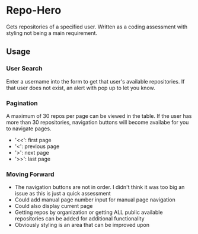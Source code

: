 # Repo-Hero
Gets repositories of a specified user. Written as a coding assessment with styling not being a
main requirement.

## Usage
### User Search
Enter a username into the form to get that user's available repositories. If that user does not
exist, an alert with pop up to let you know.

### Pagination
A maximum of 30 repos per page can be viewed in the table. If the user has more than 30
repositories, navigation buttons will become availabe for you to navigate pages.
- '<<': first page
- '<': previous page
- '>': next page
- '>>': last page

### Moving Forward
- The navigation buttons are not in order. I didn't think it was too big an issue as this
  is just a quick assessment
- Could add manual page number input for manual page navigation
- Could also display current page
- Getting repos by organization or getting ALL public available repositories can be added for
  additional functionality
- Obviously styling is an area that can be improved upon
